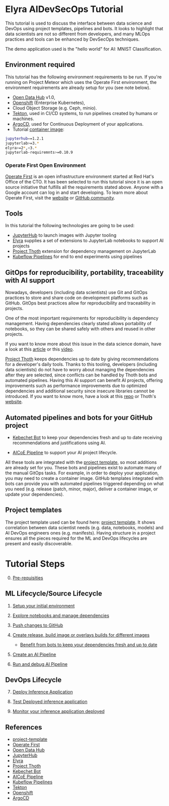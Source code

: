 
# Elyra AIDevSecOps Tutorial

This tutorial is used to discuss the interface between data science and DevOps using project templates, pipelines and bots. It looks to highlight that data scientists are not so different from developers, and many MLOps practices and tools can be enhanced by DevSecOps techniques.

The demo application used is the "hello world" for AI: MNIST Classification.

## Environment required

This tutorial has the following environment requirements to be run. If you're running on Project Meteor which uses the Operate First environment, the environment requirements are already setup for you (see note below).

- [Open Data Hub][3] v1.0,
- [Openshift][11] (Enterprise Kubernetes),
- Cloud Object Storage (e.g. Ceph, minio).
- [Tekton][10], used in CI/CD systems, to run pipelines created by humans or machines.
- [ArgoCD][12], used for Continuous Deployment of your applications.
- Tutorial [container image](https://quay.io/repository/thoth-station/s2i-lab-elyra?tag=ml-prague-workshop&tab=tags):

```bash
jupyterhub==1.2.1
jupyterlab>=3.*
elyra>=2*,<3.*
jupyterlab-requiremnts>=0.10.9
```

### Operate First Open Environment

[Operate First][2] is an open infrastructure environment started at Red Hat's Office of the CTO. It has been selected to run this tutorial since it is an open source initiative that fulfills all the requirements stated above. Anyone with a Google account can log in and start developing. To learn more about Operate First, visit the [website](https://www.operate-first.cloud/) or [GitHub community](https://github.com/operate-first).


## Tools

In this tutorial the following technologies are going to be used:

- [JupyterHub][4] to launch images with Jupyter tooling
- [Elyra][5] supplies a set of extensions to JupyterLab notebooks to support AI projects
- [Project Thoth][6] extension for dependency management on JupyterLab
- [Kubeflow Pipelines][9] for end to end experiments using pipelines

## GitOps for reproducibility, portability, traceability with AI support

Nowadays, developers (including data scientists) use Git and GitOps practices to store and share code on development platforms such as GitHub. GitOps best practices allow for reproducibility and traceability in projects.

One of the most important requirements for reproducibility is dependency management. Having dependencies clearly stated allows portability of notebooks, so they can be shared safely with others and reused in other projects.

If you want to know more about this issue in the data science domain, have a look at this [article](https://developers.redhat.com/blog/2021/03/19/managing-python-dependencies-with-the-thoth-jupyterlab-extension/) or this [video](https://www.youtube.com/watch?v=ifyQ2oSxjnU).

[Project Thoth][6] keeps dependencies up to date by giving recommendations for a developer's daily tools. Thanks to this tooling, developers (including data scientists) do not have to worry about managing the dependencies after they are selected, since conflicts can be handled by Thoth bots and automated pipelines. Having this AI support can benefit AI projects, offering improvements such as performance improvements due to optimized dependencies and additional security since insecure libraries cannot be introduced. If you want to know more, have a look at this [repo](https://github.com/thoth-station/jupyterlab-requirements) or Thoth's [website](https://thoth-station.ninja/docs/developers/adviser/integration.html).

## Automated pipelines and bots for your GitHub project

- [Kebechet Bot][7] to keep your dependencies fresh and up to date receiving recommendations and justifications using AI.

- [AICoE Pipeline][8] to support your AI project lifecycle.

All these tools are integrated with the [project template][1], so most additions are already set for you.
These bots and pipelines exist to automate many of the manual GitOps tasks. For example, in order to deploy your application, you may need to create a container image. GitHub templates integrated with bots can provide you with automated pipelines triggered depending on what you need (e.g. release (patch, minor, major), deliver a container image, or update your dependencies).

## Project templates

The project template used can be found here: [project template][1]. It shows correlation between data scientist needs (e.g. data, notebooks, models) and AI DevOps engineers ones (e.g. manifests). Having structure in a project ensures all the pieces required for the ML and DevOps lifecycles are present and easily discoverable.

# Tutorial Steps

0. [Pre-requisities](./docs/source/pre-requisite.md)

## ML Lifecycle/Source Lifecycle

1. [Setup your initial environment](./docs/source/setup-initial-environment.md)

2. [Explore notebooks and manage dependencies](./docs/source/explore-notebooks-and-manage-dependencies.md)

3. [Push changes to GitHub](./docs/source/push-changes.md)

4. [Create release, build image or overlays builds for different images](./docs/source/build-images.md)

    * [Benefit from bots to keep your dependencies fresh and up to date](./docs/source/use-bots.md)

5. [Create an AI Pipeline](./docs/source/create-ai-pipeline.md)

6. [Run and debug AI Pipeline](./docs/source/run-ai-pipeline.md)

## DevOps Lifecycle

7. [Deploy Inference Application](./docs/source/deploy-model.md)

8. [Test Deployed inference application](./docs/source/test-model.md)

9. [Monitor your inference application deployed](./docs/source/monitor-model.md)

## References

* [project-template][1]
* [Operate First][2]
* [Open Data Hub][3]
* [JupyterHub][4]
* [Elyra][5]
* [Project Thoth][6]
* [Kebechet Bot][7]
* [AICoE Pipeline][8]
* [Kubeflow Pipelines][9]
* [Tekton][10]
* [Openshift][11]
* [ArgoCD][12]

[1]: https://github.com/aicoe-aiops/project-template
[2]: https://www.operate-first.cloud/
[3]: https://opendatahub.io/
[4]: https://jupyter.org/hub
[5]: https://github.com/elyra-ai/elyra
[6]: https://thoth-station.ninja/
[7]: https://github.com/marketplace/khebhut
[8]: https://github.com/AICoE/aicoe-ci
[9]: https://www.kubeflow.org/docs/pipelines/overview/pipelines-overview/
[10]: https://tekton.dev/
[11]: https://www.openshift.com/
[12]: https://argoproj.github.io/argo-cd/
